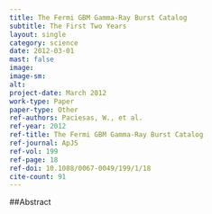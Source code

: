 ```yaml
---
title: The Fermi GBM Gamma-Ray Burst Catalog
subtitle: The First Two Years
layout: single
category: science
date: 2012-03-01
mast: false
image: 
image-sm: 
alt: 
project-date: March 2012
work-type: Paper
paper-type: Other
ref-authors: Paciesas, W., et al.
ref-year: 2012
ref-title: The Fermi GBM Gamma-Ray Burst Catalog
ref-journal: ApJS
ref-vol: 199
ref-page: 18
ref-doi: 10.1088/0067-0049/199/1/18
cite-count: 91
---
```



##Abstract
